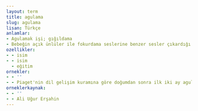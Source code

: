 ```yaml
---
layout: term
title: agulama
slug: agulama
lisan: Türkçe
anlamlar:
- Agulamak işi; gığıldama
- Bebeğin açık ünlüler ile fokurdama seslerine benzer sesler çıkardığı 0-2 ay arası dil gelişimi evresi
ozellikler:
- - isim
- - isim
  - eğitim
ornekler:
- - ''
- - Piaget'nin dil gelişim kuramına göre doğumdan sonra ilk iki ay agulama dönemi, iki altı ay arası dönem babıldama ve altı on iki ay arası çağıldama dönemi olarak adlandırılır.
orneklerkaynak:
- - ''
- - Ali Uğur Erşahin
---
```

